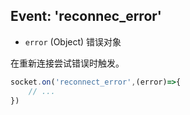 ## Event: 'reconnec_error'

- `error` (Object) 错误对象

在重新连接尝试错误时触发。

```js
socket.on('reconnect_error',(error)=>{
    // ...
})
```